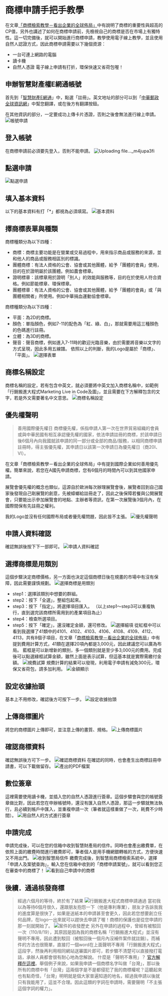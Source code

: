 # 商標申請手把手教學

在文章[「商標檢索教學－看出企業的全球佈局」](/article?a=17)中有說明了商標的重要性與超高的CP值，另外也講述了如何在商標申請前，先檢視自己的商標是否在市場上有獨特性。這一切完備後，就可以開始進行商標申請，教學使用電子線上教學，並且使用自然人認證方式，因此商標申請需要以下幾個資源：
* 一台可連上網路的電腦
* 讀卡機
* 自然人憑證
電子線上申請有打折，環保快速又省荷包喔！

## 申辦智慧財產權E網通帳號
首先到「[智慧財產E網通](https://tiponet.tipo.gov.tw/030_OUT_V1/home.do)」中，點選「註冊」。英文地址的部分可以到「[中華郵政全球資訊網](https://www.post.gov.tw/post/internet/SearchZone/index.jsp?ID=130112)」中幫您翻譯，或在後方有翻譯按鈕。

在其他資訊的部分，一定要成功上傳卡片憑證，否則之後會無法進行線上申請。
![帳號申請](https://i.imgur.com/ENgBVDz.png)

## 登入帳號
在商標申請前必須要先登入，否則不能申請。
![Uploading file..._m4jupa3fi](登入帳號)

## 點選申請
![點選申請](https://i.imgur.com/vEb8E1s.png)

## 填入基本資料
以下的基本資料有打「*」都視為必須填寫。
![基本資料](https://i.imgur.com/SCwFPor.png)

## 擇商標表單與種類
商標種類分為以下四種：
* 商標：商標主要功能是在營業或交易過程中，用來指示商品或服務的來源，並和他人的商品或服務相區別的標識。
* 團體商標：有法人資格的公會、協會或其他團體，給予「團體的會員」使用，目的在於證明屬於該團體。例如農會標章。
* 證明標章：該標章用於證明「別人」的效能與服務等，目的在於使用人符合資格。例如節能標章、環保標章。
* 團體標章：有法人資格的公會、協會或其他團體，給予「團體的會員」或「與團體相關者」所使用。例如中華捐血運動協會標章。

商標種類分為以下四種：
* 平面：為2D的商標。
* 顏色：單指顏色，例如7-11的配色為「紅、綠、白」，那就需要用這三種顏色的色碼進行註冊。
* 立體：為3D的商標。
* 聲音：聲音商標，例如進入7-11時的歡迎光臨音樂，由於需要將音樂以文字的方式呈現，因此多用五線譜。
依照以上的判斷，我的Logo是屬於「商標」、「平面」。
![選擇表單](https://i.imgur.com/6tocDM4.png)

## 商標名稱設定
商標名稱的設定，若有包含中英文，就必須要將中英文加入商標名稱中，如範例「行銷搬進大程式Marketing Live in Code及圖」，並且需要在下方解釋包含的文字，若是外文需要著名中文意思。
![商標名稱設定](https://i.imgur.com/a7YTe2g.png)

## 優先權聲明
> 善用國際優先權日
> 商標優先權，係指申請人第一次在世界貿易組織的會員或與中華民國有相互承認優先權的國家，依法申請註冊的商標，於該申請日後6個月內向我國就該申請的同一部分或全部的商品/服務，以相同商標申請註冊時，得主張優先權，其申請日以該第一次申請日為優先權日（商20Ⅰ、Ⅵ）。

在文章「商標檢索教學－看出企業的全球佈局」中有提到國際企業如何善用優先權。簡單來說，若您在A國先申請商標，您有6個月的時間內可以到其他國家申請。

展覽會優先權的概念也類似，這源自於歐洲每次辦理展覽會後，展覽者回到自己國家後發現自己剛展覽的創意，先被蟑螂給註冊走了，因此之後保障若餐與公開展覽會，只要能出示參加展覽會的地點、主辦者等資訊，在第一次展覽後3個月內，在國際間保有先註冊之權利。

我的Logo並沒有任何國際布局或者優先權問題，因此皆不主張。
![優先權聲明](https://i.imgur.com/NVcVOPw.png)

## 申請人資料確認
確認無誤後按下下一部即可。
![申請人資料確認](https://i.imgur.com/6wuzmah.png)

## 選擇商標是用類別
這個步驟決定商標價格，另一方面也決定這個商標日後在規畫的市場中有沒有保障，因此需要謹慎規劃。
![選擇商標是用類別](https://i.imgur.com/ClVz5zb.png)
* step1：選擇該類別中想要的群組。
* step2：按下「全選」，整組包起來。
* step3：按下「指定」，將選擇項目匯入。
（以上step1～step3可以重複執行，直到選完該商標所需用到的產業項目為止）
* step4：檢查所選項目。
* step5：按下「確定」，還沒確定金額，還可修改。
![選擇細項](https://i.imgur.com/FLaOyaC.png)
從紅框中可以看到我選擇了41類中的4101、4102、4103、4106、4108、4109、4112、4113，共有8個子項目，在文章「[商標檢索教學－看出企業的全球佈局](/article?a=17)」中有提到費用計算方式，41類在選擇20項內都是3,000元，因此建議您可以廣為布局。
藍框是可以新增新的類別，多一個類別就是至少多3,000元的費用。完成後可以點選綠框試算金額，雖然上面是表示試算，但這基本就是實際需繳付金額。
![規費試算](https://i.imgur.com/DbKCOQG.png)
規費計算的結果可以發現，利用電子申請有減免300元，環保又省荷包，請多加利用。
![金額顯示](https://i.imgur.com/r1v4oYW.png)

## 設定收據抬頭
基本上不用修改，確認後方可按下一步。
![設定收據抬頭](https://i.imgur.com/3PENj8i.png)

## 上傳商標圖片
將您的商標圖片上傳即可，並注意上傳的畫質、規格。
![上傳商標圖片](https://i.imgur.com/lIEmtts.png)

## 確認商標資料
確認無誤後方可下一步。
![確認商標資料](https://i.imgur.com/nJWCH9n.png)
在確認的同時，也會產生出商標註冊申請書，可以下載做留存。
![產出的PDF檔案](https://i.imgur.com/nbfNrbO.png)

## 數位簽章
這裡需要使用讀卡機，並插入您的自然人憑證進行簽章。這個步驟會與您的帳號簽章做比對，因此若您在申辦帳號時，還沒有匯入自然人憑證，那這一步驟就無法執行，且必續到帳戶中匯入，並重複申請一次（筆者就這樣重做了一次，耗費不少時間）。
![用自然人的方式進行簽章](https://i.imgur.com/Bo5Gug3.png)

## 申請完成
申請完成後，可以在您的信箱中收到智慧財產局的信件。同時也會產出繳費單，在依照上面的繳費時間進行繳費即可，筆者個人是用手機網銀轉帳的方式，方便快速又不用出門。
![收到智慧局信件](https://i.imgur.com/GbDujnx.png)
繳費完成後，到智慧局商標檢索系統中，選擇「申請人及案號查詢」，輸入您在信箱中收到的「商標申請案號」，就可以看到您正在審查中的商標了！
![看到自己申請中的商標](https://i.imgur.com/GdeTA0r.png)
## 後續．通過核發商標
> 經過六個月的等待，終於有了結果
![行銷搬進大程式商標申請通過](https://i.imgur.com/ZRyASrb.png)
當初我以為等待6個月很久，還跟朋友抱怨一下（他是專利專業），朋友才告訴我我的進度算是很快了，如果是送紙本的申請甚至會更久，因此若您想要創立任何品牌，在logo一出來就可以趕快去申請了喔！商標的保護也是從您申請的那一刻就開始了。
![案件的收發歷史](https://i.imgur.com/QQzwGdQ.png)
另外在申請的過程中，曾經有被駁回一次（110/8/19），其原因是因為我的商標名稱「行銷搬進大程式」並沒有聲明不專用，因此遭到駁回（被駁回後一個月內沒補件案件就註銷）。而補件的方法也很簡單，直接打一個word在上面聲明不專用「行銷搬進大程式」這段字，然後再利用相同網站送審圖片即可，若步驟不清楚可以直接撥打電話，承辦人員都會很有耐心地為您解說。
> 什麼是「聲明不專用」？
> [官方解釋在這裡](https://topic.tipo.gov.tw/trademarks-tw/cp-508-858480-6d008-201.html)。舉個例子來說，如果我申請一個商標名字叫做「台灣」，那以後所有的商標中有「台灣」這兩個字是不是都侵犯了我的商標權呢？這聽起來也有點奇怪，「台灣」明明就是個大家普遍知道的地名，經過我申請以後就只有我能用了，這並不合理。因此這類的字詞在申請時，需要聲明「不主張這個字詞的權力」。
